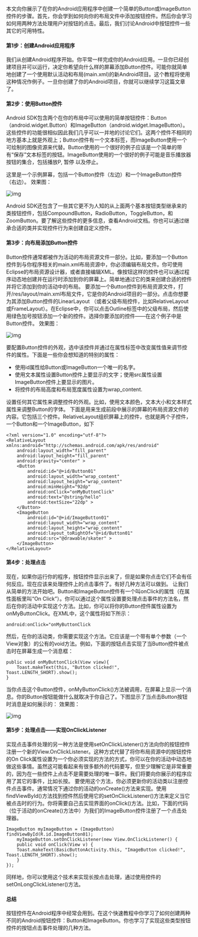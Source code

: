 本文向你展示了在你的Android应用程序中创建一个简单的Button或ImageButton控件的步骤。首先，你会学到如何向你的布局文件中添加按钮控件。然后你会学习如何用两种方法处理用户对按钮的点击。最后，我们讨论Android中按钮控件一些其它的可用特性。

#### 第1步：创建Android应用程序
我们从创建Android程序开始。你平常一样完成你的Android应用。一旦你已经创建项目并可以运行，决定你希望向什么样的屏幕添加Button控件。可能你就简单地创建了一个使用默认活动和布局(main.xml)的新Android项目。这个教程将使用这种情况作例子。一旦你创建了你的Android项目，你就可以继续学习这篇文章了。

#### 第2步：使用Button控件
Android SDK包含两个在你的布局中可以使用的简单按钮控件：Button（android.widget.Button）和ImageButton（android.widget.ImageButton）。这些控件的功能很相似因此我们几乎可以一并地的讨论它们。这两个控件不相同的地方基本上就是外观上；Button控件有一个文本标签，而ImageButton使用一个可绘制的图像资源来代替。Button使用的一个很好的例子应该是一个简单的带有“保存”文本标签的按钮。ImageButton使用的一个很好的例子可能是音乐播放器按钮的集合，包括播放P, 暂停 以及停止。

这里是一个示例屏幕，包括一个Button控件（左边）和一个ImageButton控件（右边）。
效果图：

![img](http://emanual.github.io/md-android/img/view_button/01_button.jpg)

Android SDK还包含了一些其它更不为人知的从上面两个基本按钮类型继承来的类按钮控件，包括CompoundButton，RadioButton，ToggleButton，和ZoomButton。要了解这些控件的更多信息，查看Android文档。你也可以通过继承合适的类并实现控件行为来创建自定义控件。

#### 第3步：向布局添加Button控件
Button控件通常都被作为活动的布局资源文件一部分。比如，要添加一个Button控件到与你程序相关的main.xml布局资源中，你必须编辑布局文件。你可使用Eclipse的布局资源设计器，或者直接编辑XML。像按钮这样的控件也可以通过程序动态地创建并在运行时添加到你的屏幕上。简单地通过它的类来创建合适的控件并将它添加到你的活动中的布局。
要添加一个Button控件到布局资源文件，打开/res/layout/main.xml布局文件，它是你的Android项目的一部分。点击你想要为其添加Button控件的LinearLayout （或者父级布局控件，比如RelativeLayout或FrameLayout）。在Eclipse中，你可以点击Outline标签中的父级布局，然后使用绿色加号按钮添加一个新的控件。选择你要添加的控件——在这个例子中是Button控件。
效果图：

![img](http://emanual.github.io/md-android/img/view_button/01_button2.jpg)

要配置Button控件的外观，选中该控件并通过在属性标签中改变属性值来调节控件的属性。下面是一些你会想知道的特别的属性：
* 使用id属性给Button或ImageButton一个唯一的名字。
* 使用文本属性设置Button控件上要显示的文字；使用src属性设置ImageButton控件上要显示的图片。
* 将控件的布局高度和布局宽度属性设置为wrap_content.

设置任何其它属性来调整控件的外观。比如，使用文本颜色，文本大小和文本样式属性来调整Button的字体。
下面是用来生成前段中展示的屏幕的布局资源文件的内容。它包括三个控件。RelativeLayout组织屏幕上的控件，也就是两个子控件，一个Button和一个ImageButton，如下
```  
<?xml version="1.0" encoding="utf-8"?>
<RelativeLayout xmlns:android="http://schemas.android.com/apk/res/android"
    android:layout_width="fill_parent"
    android:layout_height="fill_parent"
    android:gravity="center" >
    <Button
        android:id="@+id/Button01"
        android:layout_width="wrap_content"
        android:layout_height="wrap_content"
        android:minHeight="92dp"
        android:onClick="onMyButtonClick"
        android:text="@string/hello"
        android:textSize="22dp" >
    </Button>
    <ImageButton
        android:id="@+id/ImageButton01"
        android:layout_width="wrap_content"
        android:layout_height="wrap_content"
        android:layout_toRightOf="@+id/Button01"
        android:src="@drawable/skater" >
    </ImageButton>
</RelativeLayout>
```
#### 第4步：处理点击
现在，如果你运行你的程序，按钮控件显示出来了，但是如果你点击它们不会有任何反应。现在应该来处理控件上的点击事件了。有好几种方法可以做到。
让我们从简单的方法开始吧。Button和ImageButton控件有一个叫onClick的属性（在属性面板里叫“On Click”）。你可以通过这个属性设置要处理点击事件的方法名，然后在你的活动中实现这个方法。比如，你可以将你的Button控件属性设置为onMyButtonClick。在XML中，这个属性将如下所示：
```  
android:onClick="onMyButtonClick
```
然后，在你的活动类，你需要实现这个方法。它应该是一个带有单个参数（一个View对象）的公有的void方法。例如，下面的按钮点击实现了当Button控件被点击时在屏幕生成一个消息框：
```  
public void onMyButtonClick(View view){
	Toast.makeText(this, "Button clicked!", Toast.LENGTH_SHORT).show();
}
```
当你点击这个Button控件，onMyButtonClick()方法被调用，在屏幕上显示一个消息。你的Button按钮能做什么就取决于你自己了。下图显示了当点击Button按钮时消息是如何展示的：
效果图：

![img](http://emanual.github.io/md-android/img/view_button/01_button3.jpg)

#### 第5步：处理点击——实现OnClickListener
实现点击事件处理的另一种方法是使用setOnClickListener()方法向你的按钮控件注册一个新的View.OnClickListener。这种方式代替了将你布局资源中的按钮控件的On Click属性设置为一个你必须实现的方法的方式，你可以在你的活动中动态地做这些事情。虽然这可能看起来有很多额外的代码要写，但至少理解它是非常重要的，因为在一些控件上点击不是需要处理的唯一事件。我们将要向你展示的程序应用了其它的事件，比如长按。
要使用这个方法，你必须更新你的活动类以注册控件点击事件。通常情况下通过你的活动的onCreate()方法来实现。使用findViewById()方法找到控件然后使用它的setOnClickListener()方法来定义当它被点击时的行为。你将需要自己去实现界面的onClick()方法。比如，下面的代码（位于活动的onCreate()方法中）为我们的ImageButton控件注册了一个点击处理器。
```  
ImageButton myImageButton = (ImageButton) findViewById(R.id.ImageButton01);
	myImageButton.setOnClickListener(new View.OnClickListener() {
	public void onClick(View v) {
	Toast.makeText(BasicButtonActivity.this, "ImageButton clicked!", Toast.LENGTH_SHORT).show();
	}
});
```
同样地，你可以使用这个技术来实现长按点击处理，通过使用控件的setOnLongClickListener()方法。

#### 总结
按钮控件在Android程序中经常会用到。在这个快速教程中你学习了如何创建两种不同的Android按钮控件：Button和ImageButton。你也学习了实现这些类型按钮控件的按钮点击事件处理的几种方法。
